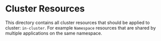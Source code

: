 # Cluster Resources

This directory contains all cluster resources that should be applied to cluster:
`in-cluster`.  For example `Namespace` resources that are shared by multiple
applications on the same namespace.
